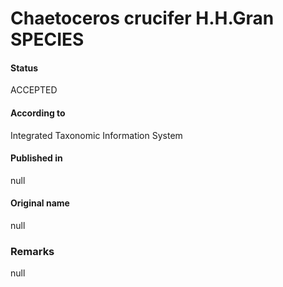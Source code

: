 Chaetoceros crucifer H.H.Gran SPECIES
=======

#### Status
ACCEPTED

#### According to
Integrated Taxonomic Information System

#### Published in
null

#### Original name
null

### Remarks
null
